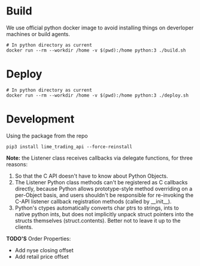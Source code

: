 # Build

We use official python docker image to avoid installing things on deverloper machines or build agents.

```
# In python directory as current
docker run --rm --workdir /home -v $(pwd):/home python:3 ./build.sh
```

# Deploy
```
# In python directory as current
docker run --rm --workdir /home -v $(pwd):/home python:3 ./deploy.sh
```

# Development

Using the package from the repo
```
pip3 install lime_trading_api --force-reinstall
```

**Note:** the Listener class receives callbacks via delegate functions, for three reasons:
1. So that the C API doesn't have to know about Python Objects.
2. The Listener Python class methods can't be registered as C callbacks directly, because Python allows prototype-style method overriding on a per-Object basis, and users shouldn't be responsible for re-invoking the C-API listener callback registration methods (called by \_\_init\_\_).
3. Python's ctypes automatically converts char ptrs to strings, ints to native python ints, but does not implicitly unpack struct pointers into the structs themselves (struct.contents). Better not to leave it up to the clients.

**TODO'S**
Order Properties:
- Add nyse closing offset
- Add retail price offset